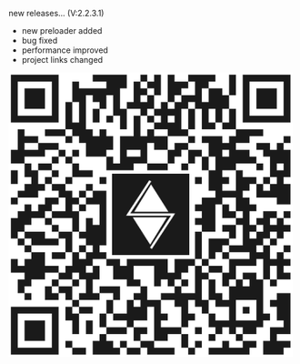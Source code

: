 new releases...
(V:2.2.3.1)
* new preloader added
* bug fixed
* performance improved
* project links changed
<img src ="./images/adserasinghe QR.png">
